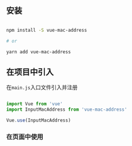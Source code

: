 ## 安装

```bash

npm install -S vue-mac-address

# or

yarn add vue-mac-address

```

## 在项目中引入

在`main.js`入口文件引入并注册

```javascript

import Vue from 'vue'
import InputMacAddress from 'vue-mac-address'

Vue.use(InputMacAddress)

```

### 在页面中使用